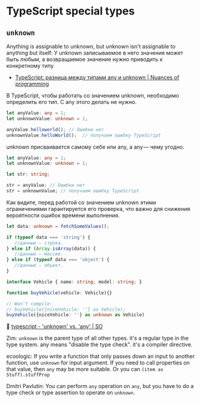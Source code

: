 # TypeScript special types

## `unknown`

Anything is assignable to unknown, but unknown isn't assignable to anything but itself: У unknown записываемое в него значение может быть любым, а возвращаемое значение нужно приводить к конкретному типу

- [TypeScript: разница между типами any и unknown | Nuances of programming](https://nuancesprog.ru/p/16868/)

В TypeScript, чтобы работать со значением unknown, необходимо определить его тип. С any этого делать не нужно.

```ts
let anyValue: any = 1;
let unknownValue: unknown = 1;

anyValue.helloworld(); // Ошибки нет
unknownValue.helloWorld();  // получаем ошибку TypeScript
```

unknown присваивается самому себе или any, а any — чему угодно.

```ts
let anyValue: any = 1;
let unknownValue: unknown = 1;

let str: string;

str = anyValue; // Ошибки нет
str = unknownValue; // получаем ошибку TypeScript
```

Как видите, перед работой со значением unknown этими ограничениями гарантируется его проверка, что важно для снижения вероятности ошибок времени выполнения.

```ts
let data: unknown = fetchSomeValues();

if (typeof data === 'string') {
   //данные — строка.
} else if (Array.isArray(data)) {
   //данные — массив.
} else if (typeof data === 'object') {
   //данные — объект.
}
```

```ts
interface Vehicle { name: string; model: string; }

function buyVehicle(vehicle: Vehicle){}

// Won't compile:
// buyVehicle({niceVehicle: ''} as Vehicle);
buyVehicle({niceVehicle: ''} as unknown as Vehicle)
```

:speech_balloon: [typescript - 'unknown' vs. 'any' | SO](https://stackoverflow.com/questions/51439843/unknown-vs-any)

Zim: `unknown` is the parent type of all other types. it's a regular type in the type system.
any means "disable the type check". it's a compiler directive.

ecoologic: If you write a function that only passes down an input to another function, use `unknown` for input argument. If you need to call properties on that value, then `any` may be more suitable. Or you can `(item as Stuff).stuffProp`

Dmitri Pavlutin: You can perform `any` operation on `any`, but you have to do a type check or type assertion to operate on `unknown`.
